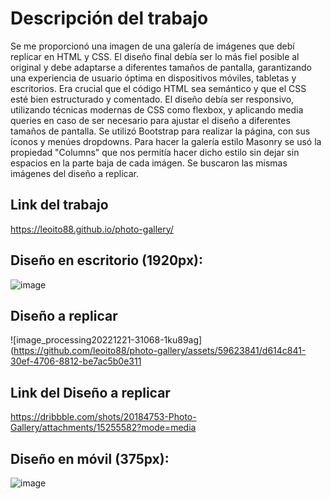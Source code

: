 # Descripción del trabajo

Se me proporcionó una imagen de una galería de imágenes que debí replicar en HTML y CSS. El diseño final debía ser lo más fiel posible al original y debe adaptarse a diferentes tamaños de pantalla, garantizando una experiencia de usuario óptima en dispositivos móviles, tabletas y escritorios. Era crucial que el código HTML sea semántico y que el CSS esté bien estructurado y comentado. El diseño debía ser responsivo, utilizando técnicas modernas de CSS como flexbox, y aplicando media queries en caso de ser necesario para ajustar el diseño a diferentes tamaños de pantalla. Se utilizó Bootstrap para realizar la página, con sus íconos y menúes dropdowns.
Para hacer la galería estilo Masonry se usó la propiedad "Columns" que nos permitía hacer dicho estilo sin dejar sin espacios en la parte baja de cada imágen. Se buscaron las mismas imágenes del diseño a replicar.

## Link del trabajo
https://leoito88.github.io/photo-gallery/

## Diseño en escritorio (1920px):

![image](https://github.com/leoito88/photo-gallery/assets/59623841/1f044108-6fe3-45a8-b99d-2b3437bb5f75)

## Diseño a replicar

![image_processing20221221-31068-1ku89ag](https://github.com/leoito88/photo-gallery/assets/59623841/d614c841-30ef-4706-8812-be7ac5b0e311

## Link del Diseño a replicar

https://dribbble.com/shots/20184753-Photo-Gallery/attachments/15255582?mode=media

## Diseño en móvil (375px):

![image](https://github.com/leoito88/photo-gallery/assets/59623841/3703c981-65e3-4b0f-b1c0-ac27be5f2d95)

